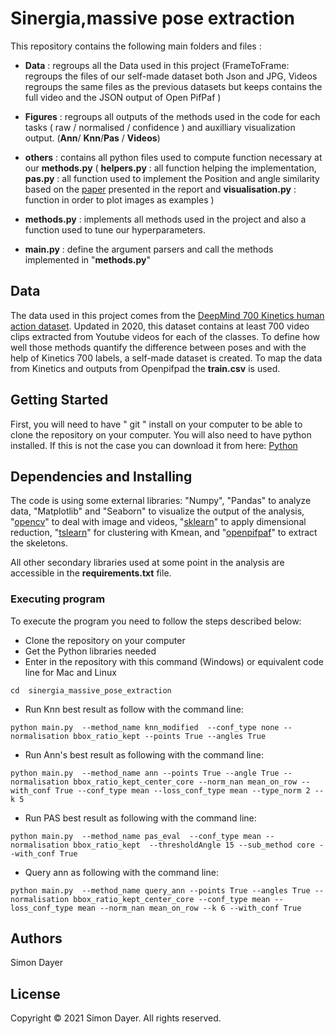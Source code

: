 # Sinergia,massive pose extraction

This repository contains the following main folders and files :

* **Data** : regroups all the Data used in this project (FrameToFrame: regroups the files of our self-made dataset both Json and JPG, Videos regroups the same files as the previous datasets but keeps contains the full video and the JSON output of Open PifPaf )

* **Figures** : regroups all outputs of the methods used in the code for each tasks ( raw / normalised / confidence ) and auxilliary visualization output. (**Ann**/ **Knn**/**Pas** / **Videos**)

* **others** : contains all python files used to compute function necessary at our **methods.py** ( **helpers.py** : all function helping the implementation, **pas.py** : all function used to implement the Position and angle similarity based on the [paper](https://dl.acm.org/doi/10.1145/3410530.3414402) presented in the report and **visualisation.py** : function in order to plot images as examples )

* **methods.py** : implements all methods used in the project and also a function used to tune our hyperparameters. 

* **main.py** : define the argument parsers and call the methods implemented  in "**methods.py**"

## Data
The data used in this project comes from the [DeepMind 700 Kinetics human action dataset](https://arxiv.org/abs/2010.10864). Updated in 2020, this dataset contains at least 700 video clips extracted from Youtube videos for each of the classes. To define how well those methods quantify the difference between poses and with the help of Kinetics 700 labels, a self-made dataset is created. To map the data from Kinetics and outputs from Openpifpad the **train.csv** is used.

## Getting Started

First, you will need to have " git " install on your computer to be able to clone the repository on your computer. You will also need to have python installed. If this is not the case you can download it from here: [Python]( https://www.python.org/downloads/ )

## Dependencies and Installing

The code is using some external libraries: "Numpy", "Pandas" to analyze data, "Matplotlib" and "Seaborn" to visualize the output of the analysis, "[opencv](https://opencv.org/)" to deal with image and videos, "[sklearn](https://scikit-learn.org/stable/modules/generated/sklearn.manifold.TSNE.html)" to apply dimensional reduction, "[tslearn](https://tslearn.readthedocs.io/en/stable/gen_modules/clustering/tslearn.clustering.TimeSeriesKMeans.html)" for clustering with Kmean,  and "[openpifpaf](https://openpifpaf.github.io/intro.html)" to extract the skeletons. 

All other secondary libraries used at some point in the analysis are accessible in the **requirements.txt** file.

### Executing program

To execute the program you need to follow the steps described below:
* Clone the repository on your computer
* Get the Python libraries needed
* Enter in the repository with this command (Windows) or equivalent code line for Mac and Linux
```
cd  sinergia_massive_pose_extraction
```
* Run Knn best result as follow with the command line:
```
python main.py  --method_name knn_modified  --conf_type none --normalisation bbox_ratio_kept --points True --angles True
```
* Run Ann's best result as following with the command line:
```
python main.py  --method_name ann --points True --angle True --normalisation bbox_ratio_kept_center_core --norm_nan mean_on_row --with_conf True --conf_type mean --loss_conf_type mean --type_norm 2 --k 5
```
* Run PAS best result as following with the command line:
```
python main.py  --method_name pas_eval  --conf_type mean --normalisation bbox_ratio_kept  --thresholdAngle 15 --sub_method core --with_conf True

```
* Query ann as following with the command line:
```
python main.py  --method_name query_ann --points True --angles True --normalisation bbox_ratio_kept_center_core --conf_type mean --loss_conf_type mean --norm_nan mean_on_row --k 6 --with_conf True

```


## Authors

Simon Dayer

## License
Copyright © 2021 Simon Dayer. All rights reserved.
